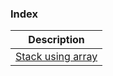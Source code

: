 ### Index
| Description |
| ------ |
| [Stack using array][stack_array] |

[stack_array]: <https://github.com/pradeep-sanjaya/coventry/blob/master/pdsa/c/stack_array.c>